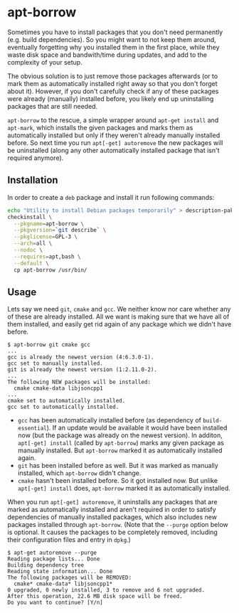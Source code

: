 apt-borrow
==========

Sometimes you have to install packages that you don't need permanently (e.g.
build dependencies). So you might want to not keep them around, eventually
forgetting why you installed them in the first place, while they waste disk
space and bandwith/time during updates, and add to the complexity of your setup.

The obvious solution is to just remove those packages afterwards (or to mark them
as automatically installed right away so that you don't forget about it).
However, if you don't carefully check if any of these packages were already (manually)
installed before, you likely end up uninstalling packages that are still needed.

`apt-borrow` to the rescue, a simple wrapper around `apt-get install` and
`apt-mark`, which installs the given packages and marks them as automatically
installed but only if they weren't already manually installed before. So next
time you run `apt[-get] autoremove` the new packages will be uninstalled (along
any other automatically installed package that isn't required anymore).

Installation
------------

In order to create a `deb` package and install it run following commands:

```sh
echo "Utility to install Debian packages temporarily" > description-pak
checkinstall \
  --pkgname=apt-borrow \
  --pkgversion=`git describe` \
  --pkglicense=GPL-3 \
  --arch=all \
  --nodoc \
  --requires=apt,bash \
  --default \
  cp apt-borrow /usr/bin/
```

Usage
-----

Lets say we need `git`, `cmake` and `gcc`. We neither know nor care whether any
of these are already installed. All we want is making sure that we have all of
them installed, and easily get rid again of any package which we didn't have before.

```
$ apt-borrow git cmake gcc
...
gcc is already the newest version (4:6.3.0-1).
gcc set to manually installed.
git is already the newest version (1:2.11.0-2).
...
The following NEW packages will be installed:
  cmake cmake-data libjsoncpp1
...
cmake set to automatically installed.
gcc set to automatically installed.
```

* `gcc` has been automatically installed before (as dependency of
  `build-essential`). If an update would be available it would have been
  installed now (but the package was already on the newest version).
  In additon, `apt[-get] install` (called by `apt-borrow`) marks any
  given package as manually installed. But `apt-borrow` marked it as
  automatically installed again.
* `git` has been installed before as well. But it was marked as manually
  installed, which `apt-borrow` didn't change.
* `cmake` hasn't been installed before. So it got installed now. But unlike
  `apt[-get] install` does, `apt-borrow` marked it as automatically installed.

When you run `apt[-get] autoremove`, it uninstalls any packages that are
marked as automatically installed and aren't required in order to satisfy
dependencies of manually installed packages, which also includes new packages
installed through `apt-borrow`. (Note that the `--purge` option below is
optional. It causes the packages to be completely removed, including their
configuration files and entry in `dpkg`.)

```
$ apt-get autoremove --purge
Reading package lists... Done
Building dependency tree       
Reading state information... Done
The following packages will be REMOVED:
  cmake* cmake-data* libjsoncpp1*
0 upgraded, 0 newly installed, 3 to remove and 6 not upgraded.
After this operation, 22.6 MB disk space will be freed.
Do you want to continue? [Y/n]
```
